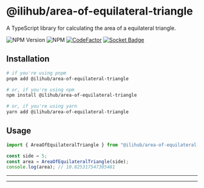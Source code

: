 # @ilihub/area-of-equilateral-triangle

A TypeScript library for calculating the area of a equilateral triangle.

![NPM Version](https://img.shields.io/npm/v/%40ilihub%2Farea-of-equilateral-triangle?color=33cd56&logo=npm)
![NPM](https://img.shields.io/npm/l/%40ilihub%2Farea-of-equilateral-triangle)
[![CodeFactor](https://www.codefactor.io/repository/github/ilihub/npm/badge)](https://www.codefactor.io/repository/github/ilihub/npm)
[![Socket Badge](https://socket.dev/api/badge/npm/package/@ilihub/area-of-equilateral-triangle)](https://socket.dev/npm/package/@ilihub/area-of-equilateral-triangle)

## Installation

```bash
# if you're using pnpm
pnpm add @ilihub/area-of-equilateral-triangle

# or, if you're using npm
npm install @ilihub/area-of-equilateral-triangle

# or, if you're using yarn
yarn add @ilihub/area-of-equilateral-triangle
```

## Usage

```javascript
import { AreaOfEquilateralTriangle } from "@ilihub/area-of-equilateral-triangle";

const side = 5;
const area = AreaOfEquilateralTriangle(side);
console.log(area); // 10.825317547305481
```

---

<!-- sponsors_and_backers_section_start -->

<!-- sponsors_and_backers_section_end -->

---
